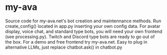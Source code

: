 # my-ava
Source code for my-ava.net's bot creation and maintennance methods.
Run create_config() located in app.py inserting your own config data.
For avatar display, voice chat, and standard type bots, you will need your own frontend (see processing.py).
Twitch and Discord type bots are ready to go out of the box.
For a demo and free frontend try my-ava.net.
Easy to plug in alternative LLMs, just replace chatbot.ask() in chatbot.py